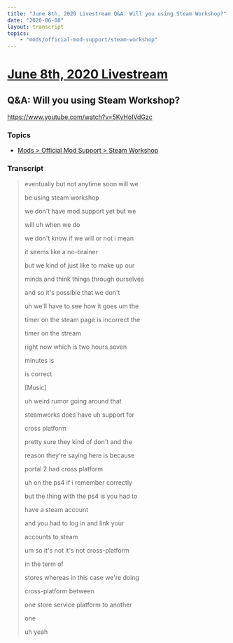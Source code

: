 ```yaml
---
title: "June 8th, 2020 Livestream Q&A: Will you using Steam Workshop?"
date: "2020-06-08"
layout: transcript
topics:
    - "mods/official-mod-support/steam-workshop"
---
```

# [June 8th, 2020 Livestream](../2020-06-08.md)
## Q&A: Will you using Steam Workshop?
https://www.youtube.com/watch?v=5KyHoIVdGzc

### Topics
* [Mods > Official Mod Support > Steam Workshop](../topics/mods/official-mod-support/steam-workshop.md)

### Transcript

> eventually but not anytime soon will we
>
> be using steam workshop
>
> we don't have mod support yet but we
>
> will uh when we do
>
> we don't know if we will or not i mean
>
> it seems like a no-brainer
>
> but we kind of just like to make up our
>
> minds and think things through ourselves
>
> and so it's possible that we don't
>
> uh we'll have to see how it goes um the
>
> timer on the steam page is incorrect the
>
> timer on the stream
>
> right now which is two hours seven
>
> minutes is
>
> is correct
>
> [Music]
>
> uh weird rumor going around that
>
> steamworks does have uh support for
>
> cross platform
>
> pretty sure they kind of don't and the
>
> reason they're saying here is because
>
> portal 2 had cross platform
>
> uh on the ps4 if i remember correctly
>
> but the thing with the ps4 is you had to
>
> have a steam account
>
> and you had to log in and link your
>
> accounts to steam
>
> um so it's not it's not cross-platform
>
> in the term of
>
> stores whereas in this case we're doing
>
> cross-platform between
>
> one store service platform to another
>
> one
>
> uh yeah
